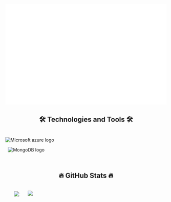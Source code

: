 <!-- Trungquandev -->
<a href="#" target="_blank">
  <img src="huytrao.svg" width="1200" alt="huytrao1" />
</a>

<h2 align="center">🛠 Technologies and Tools 🛠</h2>
<br>
<span><img src="https://img.shields.io/badge/microsoftazure-282C34?logo=microsoftazure&logoColor=0078D4" alt="Microsoft azure logo" title="Microsoft azure" height="25" /></span>

&nbsp;
<span><img src="https://img.shields.io/badge/MongoDB-282C34?logo=mongodb&logoColor=47A248" alt="MongoDB logo" title="MongoDB" height="25" /></span>
&nbsp;

<br>
<h2 align="center">🔥 GitHub Stats 🔥</h2>
<!-- https://github.com/anuraghazra/github-readme-stats -->
<br>
<div align=center>
  <a href="#" title="Huytrao">
    <img width="315" align="center" src="https://github-readme-stats.vercel.app/api/top-langs/?username=huytrao&hide=c%23,powershell,Mathematica,Ruby,Objective-C,Objective-C%2b%2b,Cuda&title_color=61dafb&text_color=ffffff&icon_color=61dafb&bg_color=20232a&langs_count=8&layout=compact&border_color=61dafb&hide_border=true" />
  </a>
  <a href="#" title="Huytrao">
    <img align="right" width="434" src="https://github-readme-stats.vercel.app/api?username=Huytrao&show_icons=true&theme=react&border_color=61dafb&hide_border=true" />
  </a>
</div>



